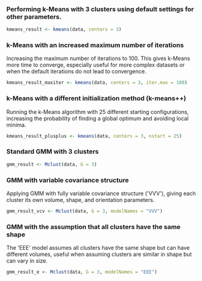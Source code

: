 ### Performing k-Means with 3 clusters using default settings for other parameters.
```R
kmeans_result <- kmeans(data, centers = 3)
```

### k-Means with an increased maximum number of iterations
Increasing the maximum number of iterations to 100. This gives k-Means more time to converge, especially useful for more complex datasets or when the default iterations do not lead to convergence.
```R
kmeans_result_maxiter <- kmeans(data, centers = 3, iter.max = 100)
```
### k-Means with a different initialization method (k-means++)
Running the k-Means algorithm with 25 different starting configurations, 
increasing the probability of finding a global optimum and avoiding local minima.
```R
kmeans_result_plusplus <- kmeans(data, centers = 3, nstart = 25)
```
### Standard GMM with 3 clusters
```R
gmm_result <- Mclust(data, G = 3)
```
### GMM with variable covariance structure
Applying GMM with fully variable covariance structure ('VVV'), giving each cluster its own volume, shape, and orientation parameters.
```R
gmm_result_vcv <- Mclust(data, G = 3, modelNames = "VVV")
```
### GMM with the assumption that all clusters have the same shape
The 'EEE' model assumes all clusters have the same shape but can have different volumes, 
useful when assuming clusters are similar in shape but can vary in size.
```R
gmm_result_e <- Mclust(data, G = 3, modelNames = "EEE")
```